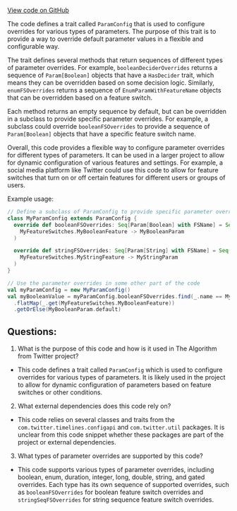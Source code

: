 [View code on GitHub](https://github.com/misbahsy/the-algorithm/product-mixer/core/src/main/scala/com/twitter/product_mixer/core/functional_component/configapi/registry/ParamConfig.scala)

The code defines a trait called `ParamConfig` that is used to configure overrides for various types of parameters. The purpose of this trait is to provide a way to override default parameter values in a flexible and configurable way. 

The trait defines several methods that return sequences of different types of parameter overrides. For example, `booleanDeciderOverrides` returns a sequence of `Param[Boolean]` objects that have a `HasDecider` trait, which means they can be overridden based on some decision logic. Similarly, `enumFSOverrides` returns a sequence of `EnumParamWithFeatureName` objects that can be overridden based on a feature switch. 

Each method returns an empty sequence by default, but can be overridden in a subclass to provide specific parameter overrides. For example, a subclass could override `booleanFSOverrides` to provide a sequence of `Param[Boolean]` objects that have a specific feature switch name. 

Overall, this code provides a flexible way to configure parameter overrides for different types of parameters. It can be used in a larger project to allow for dynamic configuration of various features and settings. For example, a social media platform like Twitter could use this code to allow for feature switches that turn on or off certain features for different users or groups of users. 

Example usage:

```scala
// Define a subclass of ParamConfig to provide specific parameter overrides
class MyParamConfig extends ParamConfig {
  override def booleanFSOverrides: Seq[Param[Boolean] with FSName] = Seq(
    MyFeatureSwitches.MyBooleanFeature -> MyBooleanParam
  )

  override def stringFSOverrides: Seq[Param[String] with FSName] = Seq(
    MyFeatureSwitches.MyStringFeature -> MyStringParam
  )
}

// Use the parameter overrides in some other part of the code
val myParamConfig = new MyParamConfig()
val myBooleanValue = myParamConfig.booleanFSOverrides.find(_.name == MyBooleanParam.name)
  .flatMap(_.get(MyFeatureSwitches.MyBooleanFeature))
  .getOrElse(MyBooleanParam.default)
```
## Questions: 
 1. What is the purpose of this code and how is it used in The Algorithm from Twitter project?
- This code defines a trait called `ParamConfig` which is used to configure overrides for various types of parameters. It is likely used in the project to allow for dynamic configuration of parameters based on feature switches or other conditions.

2. What external dependencies does this code rely on?
- This code relies on several classes and traits from the `com.twitter.timelines.configapi` and `com.twitter.util` packages. It is unclear from this code snippet whether these packages are part of the project or external dependencies.

3. What types of parameter overrides are supported by this code?
- This code supports various types of parameter overrides, including boolean, enum, duration, integer, long, double, string, and gated overrides. Each type has its own sequence of supported overrides, such as `booleanFSOverrides` for boolean feature switch overrides and `stringSeqFSOverrides` for string sequence feature switch overrides.
